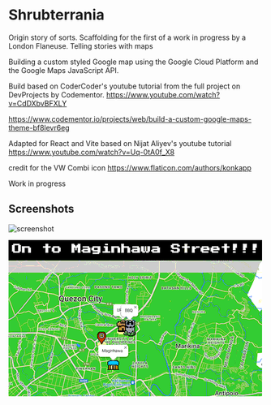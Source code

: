 # Shrubterrania
Origin story of sorts.
Scaffolding for the first of a work in progress by a London Flaneuse. Telling stories with maps

Building a custom styled Google map using the Google Cloud Platform and the Google Maps JavaScript API.

Build based on CoderCoder's youtube tutorial from the full project on DevProjects by Codementor.
https://www.youtube.com/watch?v=CdDXbvBFXLY

https://www.codementor.io/projects/web/build-a-custom-google-maps-theme-bf8levr6eg

Adapted for React and Vite based on Nijat Aliyev's youtube tutorial
https://www.youtube.com/watch?v=Uq-0tA0f_X8

credit for the VW Combi icon
https://www.flaticon.com/authors/konkapp


Work in progress

## Screenshots

![screenshot](./public/assets/ScreenCombi.gif)

![initial study](./public/assets/screenrec02.gif)